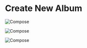 Create New Album
================

![Compose](wiki/design/publishing/compose/album/create-new/create-new-01.png "Compose")

![Compose](wiki/design/publishing/compose/album/create-new/create-new-02.png "Compose")

![Compose](wiki/design/publishing/compose/album/create-new/create-new-03.png "Compose")